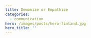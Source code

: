 ```yaml
---
title: Demonize or Empathize
categories:
  - communication
hero: /images/posts/hero-finland.jpg
hero_title: ''
---
```


<!-- more >

<blockquote class="twitter-tweet"><p lang="en" dir="ltr">“This is why the left is so dangerous: they always put their ideology before your safety.” — President <a href="https://twitter.com/realDonaldTrump?ref_src=twsrc%5Etfw">@realDonaldTrump</a></p>&mdash; The White House (@WhiteHouse) <a href="https://twitter.com/WhiteHouse/status/1275571804929581056?ref_src=twsrc%5Etfw">June 23, 2020</a></blockquote> <script async src="https://platform.twitter.com/widgets.js" charset="utf-8"></script> 
